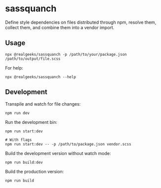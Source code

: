 # sassquanch
Define style dependencies on files distributed through npm, resolve them,
collect them, and combine them into a vendor import. 

## Usage
```
npx @realgeeks/sassquanch -p /path/to/your/package.json /path/to/output/file.scss
```

For help:
```
npx @realgeeks/sassquanch --help
```

## Development
Transpile and watch for file changes:
```
npm run dev
```

Run the development bin:
```
npm run start:dev

# With flags
npm run start:dev -- -p /path/to/package.json vendor.scss
```

Build the development version without watch mode:
```
npm run build:dev
```

Build the production version:
```
npm run build
```